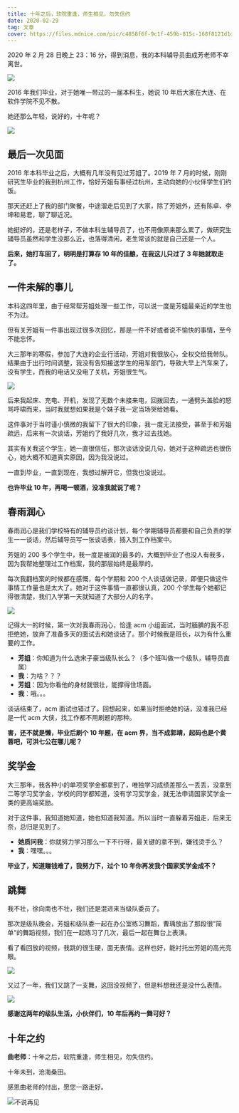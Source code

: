```yaml
---
title: 十年之后，软院重逢，师生相见，勿失信约
date: 2020-02-29
tag: 文章
cover: https://files.mdnice.com/pic/c4858f6f-9c1f-459b-815c-168f8121d1d3.jpg
---
```

2020 年 2 月 28 日晚上 23：16 分，得到消息，我的本科辅导员曲成芳老师不幸离世。

![](https://files.mdnice.com/pic/b5d6ec03-2737-4964-9ba2-e288d3d9533f.jpg)

2016 年我们毕业，对于她唯一带过的一届本科生，她说 10 年后大家在大连、在软件学院不见不散。

她还那么年轻，说好的，十年呢？

![](https://files.mdnice.com/pic/37f213d0-5897-413c-aac4-35a47194b53a.jpg)

## 最后一次见面

2016 年本科毕业之后，大概有几年没有见过芳姐了。2019 年 7 月的时候，刚刚研究生毕业的我到杭州工作，恰好芳姐有事经过杭州，主动向她的小伙伴学生们约饭。

那天还赶上了我的部门聚餐，中途溜走后见到了大家，除了芳姐外，还有陈卓、李坤和易君，聊了聊近况。

她挺好的，还是老样子，不做本科生辅导员了，也不用像原来那么累了，做研究生辅导员虽然和学生没那么近，也落得清闲，老生常谈的就是自己还是一个人。

**后来，她打车回了，明明是打算存 10 年的佳酿，在我这儿只过了 3 年她就取走了。**

## 一件未解的事儿

本科这四年里，由于经常帮芳姐处理一些工作，可以说一度是芳姐最亲近的学生也不为过。

但有关芳姐有一件事出现过很多次回忆，那是一件不好或者说不愉快的事情，至今不能忘怀。

大三那年的寒假，参加了大连的企业行活动，芳姐对我很放心，全权交给我带队。结果由于出行时间调整，我没有告知接送学生的用车部门，导致大早上汽车来了，没有学生，而我的电话又没电了关机，芳姐很生气。

![](https://files.mdnice.com/pic/ca1fda9f-2f66-4f30-a760-719153da9a4a.jpg)

后来我起床、充电、开机，发现了无数个未接来电，回拨回去，一通劈头盖脸的怒骂呼啸而来，当时我就想如果我是个妹子我一定当场哭给她看。

这件事对于当时谨小慎微的我留下了很大的印象，我一度无法接受，甚至于和芳姐疏远，后来有一次谈话，芳姐约了我好几次，我才过去找她。

其实有关我这个学生，她一直很信任，那次谈话没说几句，她对于这种疏远也很伤心，她大概不知道真实原因，因为我没说过。

一直到毕业，一直到现在，我想过解开它，但我也没说过。

**也许毕业 10 年，再喝一顿酒，没准我就说了呢？**

## 春雨润心

春雨润心是我们学校特有的辅导员约谈计划，每个学期辅导员都要和自己负责的学生一一谈话，然后辅导员写一张谈话表，插入到工作档案中。

芳姐的 200 多个学生中，我一度是被润的最多的，大概到毕业了也没人有我多，因为我帮她整理过工作档案，我的那层始终是最厚的。

每次我翻档案的时候都在感慨，每个学期和 200 个人谈话做记录，即便只做这件事情工作量也是太大了。她对于这件事情一直都很认真，200 个学生每个她都记得很清楚，我们入学第一天就知道了大部分人的名字。

![](https://files.mdnice.com/pic/41788589-b2f2-4213-8bd6-a89d2b1494b9.jpg)


记得大一的时候，第一次对我春雨润心，恰逢 acm 小组面试，当时腼腆的我不忍拒绝她，放弃了准备多天的面试去和她谈话了。那个时候我是班长，以为有什么重要的工作。

- **芳姐**：你知道为什么选宋子豪当级队长么？（多个班叫做一个级队，辅导员直属）
- **我**：为啥？？？
- **芳姐**：因为你看他的身材就很壮，能撑得住场面。
- **我**：哦。。。

谈话结束了，acm 面试也错过了。回想起来，如果当时拒绝她的话，没准我已经是一代 acm 大侠，找工作都不用刷题的那种。

**害，还不就是懒，毕业后刷个 10 年题，在 acm 界，当不成郭靖，起码也是个黄蓉吧，可洪七公在哪儿呢？**

## 奖学金

大三那年，我各种小的单项奖学金都拿到了，唯独学习成绩差那么一丢丢，没拿到二等学习奖学金，学校的同学都知道，没有学习奖学金，就无法申请国家奖学金一类的更高端奖励。

对于这件事，我知道她知道，她也知道我知道。所以当时一直躲着芳姐走，后来无奈，总归是见到了。

- **她质问我**：你就努力学习那么一下不行呀，最关键的拿不到，嫌钱烫手么？
- **我**：嘿嘿。。。

**毕业了，知道赚钱难了，我努力下，过个 10 年你再发我个国家奖学金成不？**

## 跳舞

我不壮，徐向南也不壮，我们还是混进来当级队委员了。

那次是级队晚会，芳姐和级队委一起在办公室练习舞蹈，曹瑀放出了那段很”简单“的舞蹈视频，我们在一起练习了几次，最后一起在舞台上表演。

看了看回放的视频，我跳的很生硬，面无表情。这样也好，能衬托出芳姐的高光亮眼。

![](https://files.mdnice.com/pic/4463e47c-6ddc-4b35-9751-0ebdcf8ea268.jpg)


又过了一年，我们又跳了一支舞，这回没视频了，但是料想我还是没什么表情。

![](https://files.mdnice.com/pic/09b59b61-2e52-46ab-b7cf-3cd65716a0f0.jpg)

**感谢这两年的级队生活，小伙伴们，10 年后再约一舞可好？**

## 十年之约

**曲老师**：十年之后，软院重逢，师生相见，勿失信约。

十年未到，沧海桑田。

感恩曲老师的付出，愿您一路走好。

![不说再见](https://files.mdnice.com/pic/c4858f6f-9c1f-459b-815c-168f8121d1d3.jpg)
